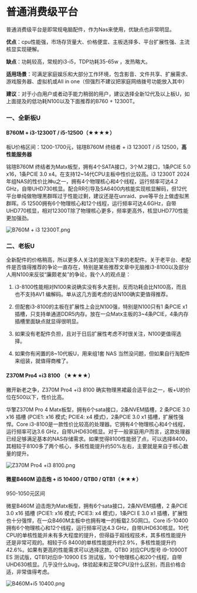 # 普通消费级平台

普通消费级平台是即常规电脑配件，作为Nas来使用，优缺点也非常明显。

**优点**：cpu性能强，市场存货量大、价格便宜、主板选择多、平台扩展性强、主流核显实现硬解。

**缺点**：功耗较高，常规的i3-i5，TDP功耗35-65w ，发热略大。

**适用场景**：可满足家庭娱乐和大部分工作环境，包含影音、文件共享、扩展需求、游戏服务器、虚拟机或All in one（但强烈不建议把家庭网络拨号功能放入其中）

**建议**：对于小白用户或者动手能力稍弱的用户，建议选择全新12代及以上板U，如上面提及的低功耗N100以及下面推荐的B760 + 12300T。

### 一、全新板U



#### B760M + i3-12300T / i5-12500（★★★★）

板U价格区间：1200-1700元，铭瑄B760M 终结者 + i3 12300T / i5 12500，**高性能服务器**

铭瑄B760M 终结者为Matx板型，拥有4个SATA接口，3个M.2接口，1条PCIE 5.0 x16，1条PCIE 3.0 x4。在支持12~14代CPU主板中性价比较高。i3 12300T 2024年组NAS的性价比神u之一，拥有4个物理核心和4个线程，运行频率可达4.2 GHz，自带UHD730核显。配合RR引导及SA6400内核能实现核显解码，但12代平台单纯做物理黑群晖过于性能过剩，建议还是在unraid、pve等平台上做虚拟黑群晖。i5 12500拥有6个物理核心和12个线程，运行频率可达4.6GHz，自带UHD770核显，相对12300T除了物理核心更多，频率更高外，核显UHD770性能更加强劲。



![B760M + i3 12300T.png](https://nas-u.top/usr/uploads/2024/06/309638164.png)



### 二、老板U

全新配件的价格稍高，所以更多人关注的是淘汰下来的老配件。关于老平台、老配件是否值得推荐的争论一直存在，特别是某些推荐文章中无脑推i3-8100以及部分人用N100来反驳“廉颇老矣”的争论，我个人的观点是：

1. i3-8100性能相对N100来说确实没有多大差别，反而功耗会比N100高，而且也不支持AV1 编解码。单从这几方面考虑的话N100确实更值得推荐。

2. 但配套i3-8100的主板在扩展性上会比N100强，特别是N100只有1 条PCIE x1 插槽，只支持单通道DDR5内存。放在一众Matx主板的3~4条PCIE，4条内存插槽里面缺点就显得很明显。
3. 如果没有老配件负担，且对于日后扩展性考虑不时很关注，N100更值得选择。
4. 如果你有闲置的8~10代板U，用来组1套 NAS 当然没问题，但如果自行淘配件来组装，就值得商榷了。

#### Z370M Pro4 +i3 8100 （★★★★）

撇开新老之争，Z370M Pro4 +i3 8100 确实物理黑裙最合适平台之一，板+U的价位在500以下，性价比高。

华擎Z370M Pro 4 Matx板型，拥有6个sata接口，2条NVEM插槽，2 条PCIE 3.0 x16 插槽 (PCIE1: x16 模式; PCIE4: x4 模式)，2条PCIE 3.0 x1 插槽，扩展性强悍。Core i3-8100是一款性价比较高的处理器。它拥有4个物理核心和4个线程，运行频率可达3.6 GHz，自带UHD630核显。对于一般家庭用户而言，这款处理器已经足够满足基本的NAS存储需求。如果觉得8100性能弱了点，可以选择8400，其相较于8100多了两个核心，多核性能提升约50%左右，主要就是来自于核心数量的提升。

![Z370M Pro4 +i3 8100.png](https://nas-u.top/usr/uploads/2024/06/3416252304.png)

#### 微星B460M 迫击炮 + i5 10400 / QTB0 / QTB1（★★★）

950-1050元区间

微星B460M 迫击炮为Matx板型，拥有6个sata接口，2条NVEM插槽，2 条PCIE 3.0 x16 插槽 (PCIE1: x16 模式; PCIE3: x4 模式)，1条PCI E 3.0 x1 插槽，扩展性也十分强悍，在一众B460M主板中也拥有唯一的板载2.5G网口。Core i5-10400拥有6个物理核心和12个线程，运行频率可达4.3 GHz，自带UHD630核显。10代CPU的单核性能并未有多大程度的提升，但得益于超线程技术，其多核性能提升还是非常可观的。相较于i5 8400的单核性能提升约2.9%，多核性能提升约42.6%。如果有更高的性能需求可以选择这款。QTB0 对应CPU型号 i9-10900T ES 测试版，QTB1对应i9-10900 ES 测试版，10个物理核心和20个线程，自带UHD630核显。几乎没什么bug，体验起来和正常CPU没什么区别，而且价格合适，非常值得考虑。

![B460M+i5 10400.png](https://nas-u.top/usr/uploads/2024/06/2377725322.png)



